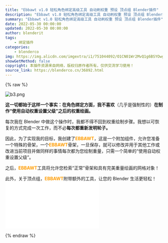 ```yaml
---
title: "Ebbawt v1.0 轻松角色绑定高级工具 自动刷权重 预设 顶点组 Blender插件"
description: "Ebbawt v1.0 轻松角色绑定高级工具 自动刷权重 预设 顶点组 Blender插件"
summary: "Ebbawt v1.0 轻松角色绑定高级工具 自动刷权重 预设 顶点组 Blender插件"
date: 2022-05-30 00:00:00
updated: 2022-05-30 00:00:00
author: blenderit
tags: 
    - 绑定插件
categories:
    - blenderco
img: https://img.alicdn.com/imgextra/i1/751044092/O1CN01Wr2MvQ1g6BSYOwgVK_!!751044092.png
showGetMethod: false
copyright: 本插件资源来自网络，版权归原作者所有，仅供交流学习使用！
source_link: https://blenderco.cn/36892.html
---
```


{% raw %}
<p><img class="aligncenter" src="https://img.alicdn.com/imgextra/i1/751044092/O1CN01Wr2MvQ1g6BSYOwgVK_!!751044092.png" alt="b3.png"></p><div><b>这一切都始于这样一个事实：在角色绑定方面，我不喜欢</b>（几乎是强制性的）<b>在制作​​“使用自动权重设置父级”之后的权重绘画。</b></div><p>每次我在 Blender 中做这个操作时，我都不得不回到权重绘制步骤。我想以可恢复的方式完成一次工作，而不必<b>每次都重新发明轮子。</b></p><p>因此，为了实现我的目标，我创建了<span style="color: #ff9c00;"><b>EBBAWT</b></span>，这是一个附加组件，允许您准备一个特殊的骨架，一个<b><span style="color: #ff9c00;">EBBAWT</span></b>骨架，一旦保存，就可以修改并用于其他工作或改进当前项目并做同样的事情每次都为您绘制重量，只需一个简单的“使用自动权重设置父级”。</p><p>之后，<span style="color: #ff9c00;"><b>EBBAWT</b></span>工具将允许您检索“正常”骨架和具有完美重量绘画的网格对象！</p><p>此外，关于顶点组，<span style="color: #ff9c00;"><b>EBBAWT</b></span>附带额外的工具，让您的 Blender 生活更轻松！<br>
<iframe src="//player.bilibili.com/player.html?aid=214732201&amp;bvid=BV1Fa411L7Dj&amp;cid=737572414&amp;page=1" scrolling="no" border="0" frameborder="no" framespacing="0" allowfullscreen="true"> </iframe></p>
<div style="display: none">blenderco</div>
{% endraw %}